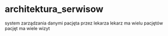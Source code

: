 architektura_serwisow
=====================
system zarządzania danymi pacjęta przez lekarza 
lekarz ma wielu pacjętów
pacjęt ma wiele wizyt
